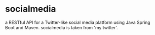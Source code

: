 # socialmedia

a RESTful API for a Twitter-like social media platform using Java Spring Boot and Maven.
socialmedia is taken from 'my twitter'.